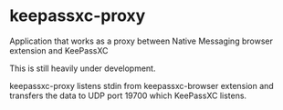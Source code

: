 # keepassxc-proxy
Application that works as a proxy between Native Messaging browser extension and KeePassXC

This is still heavily under development.

keepassxc-proxy listens stdin from keepassxc-browser extension and transfers the data to UDP port 19700 which KeePassXC listens.
